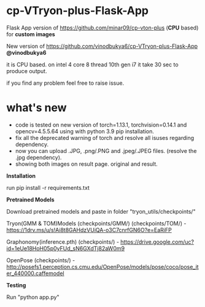 # cp-VTryon-plus-Flask-App

Flask App version of https://github.com/minar09/cp-vton-plus (**CPU** based) for **custom images**

New version of https://github.com/vinodbukya6/cp-VTryon-plus-Flask-App **@vinodbukya6**

it is CPU based. on intel 4 core 8 thread 10th gen i7 it take 30 sec to produce output.

if you find any problem feel free to raise issue.
# what's new 
- code is tested on new version of torch=1.13.1, torchvision=0.14.1 and opencv=4.5.5.64 using with python 3.9 pip installation.
- fix all the deprecated warning of torch and resolve all isuses regarding dependency.
- now you can upload .JPG, .png/.PNG and .jpeg/.JPEG files. (resolve the .jpg dependency).
- showing both images on result page. original and result.

**Installation**

run pip install -r requirements.txt

**Pretrained Models**

Download pretrained models and paste in folder "tryon_utils/checkpoints/"

Tryon(GMM & TOM)Models (checkpoints/GMM/) (checkpoints/TOM/) - https://1drv.ms/u/s!Ai8t8GAHdzVUiQA-o3C7cnrfGN6O?e=EaRiFP

Graphonomy(inference.pth) (checkpoints/) - https://drive.google.com/uc?id=1eUe18HoH05p0yFUd_sN6GXdTj82aW0m9

OpenPose (checkpoints/) - http://posefs1.perception.cs.cmu.edu/OpenPose/models/pose/coco/pose_iter_440000.caffemodel

**Testing**

Run "python app.py"
